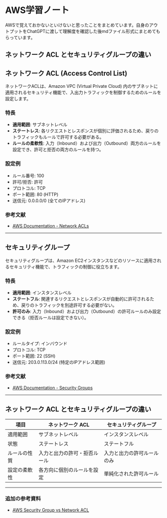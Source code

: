 # AWS学習ノート

AWSで覚えておかないといけないと思ったことをまとめています。自身のアウトプットをChatGPTに渡して理解度を確認した後mdファイル形式にまとめてもらっています。

## ネットワーク ACL とセキュリティグループの違い

## ネットワーク ACL (Access Control List)

ネットワークACLは、Amazon VPC (Virtual Private Cloud) 内のサブネットに適用されるセキュリティ機能で、入出力トラフィックを制御するためのルールを設定します。

### 特長

- **適用範囲**: サブネットレベル
- **ステートレス**: 各リクエストとレスポンスが個別に評価されるため、戻りのトラフィックもルールで許可する必要がある。
- **ルールの柔軟性**: 入力（Inbound）および出力（Outbound）両方のルールを設定でき、許可と拒否の両方のルールを持つ。

### 設定例

- ルール番号: 100
- 許可/拒否: 許可
- プロトコル: TCP
- ポート範囲: 80 (HTTP)
- 送信元: 0.0.0.0/0 (全てのIPアドレス)


### 参考文献

- [AWS Documentation - Network ACLs](https://docs.aws.amazon.com/vpc/latest/userguide/vpc-network-acls.html)

---

## セキュリティグループ

セキュリティグループは、Amazon EC2インスタンスなどのリソースに適用されるセキュリティ機能で、トラフィックの制御に役立ちます。

### 特長

- **適用範囲**: インスタンスレベル
- **ステートフル**: 関連するリクエストとレスポンスが自動的に許可されるため、戻りのトラフィックを別途許可する必要がない。
- **許可のみ**: 入力（Inbound）および出力（Outbound）の許可ルールのみ設定できる（拒否ルールは設定できない）。

### 設定例

- ルールタイプ: インバウンド
- プロトコル: TCP
- ポート範囲: 22 (SSH)
- 送信元: 203.0.113.0/24 (特定のIPアドレス範囲)


### 参考文献

- [AWS Documentation - Security Groups](https://docs.aws.amazon.com/vpc/latest/userguide/VPC_SecurityGroups.html)

---

## ネットワーク ACL とセキュリティグループの違い

| 項目 | ネットワーク ACL | セキュリティグループ |
| --- | --- | --- |
| 適用範囲 | サブネットレベル | インスタンスレベル |
| 状態 | ステートレス | ステートフル |
| ルールの性質 | 入力と出力の許可・拒否ルール | 入力と出力の許可ルールのみ |
| 設定の柔軟性 | 各方向に個別のルールを設定 | 単純化された許可ルール |

---

### 追加の参考資料

- [AWS Security Group vs Network ACL](https://aws.amazon.com/premiumsupport/knowledge-center/security-groups-vs-acls/)


